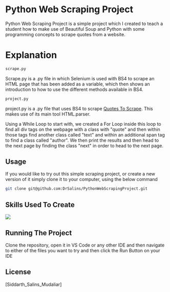 # Python Web Scraping Project

Python Web Scraping Project is a simple project which I created to teach a student how to make use of Beautiful Soup and Python with some programming concepts to scrape quotes from a website.

# Explanation
```bash 
scrape.py
```
Scrape.py is a .py file in which Selenium is used with BS4 to scrape an HTML page that has been added as a variable, which then shows an introduction to how to use the different methods available in BS4. 
```bash 
project.py
```
project.py is a .py file that uses BS4 to scrape [Quotes To Scrape](http://quotes.toscrape.com/). This makes use of its main tool HTML.parser. 

Using a While Loop to start with, we created a For Loop inside this loop to find all div tags on the webpage with a class with "quote" and then within those tags find another class called "text" and within an additional span tag to find a class called "author".
We then print the results and then head to the next page by finding the class "next" in order to head to the next page.

## Usage

If you would like to try out this simple scraping project, or create a new version of it simply clone it to your computer, using the below command

```bash
git clone git@github.com:DrSalins/PythonWebScrapingProject.git
```


## Skills Used To Create

<p align="left">
  <a href="https://skillicons.dev">
    <img src="https://skillicons.dev/icons?i=py,selenium" />
  </a>
</p>

## Running The Project

Clone the repository, 
open it in VS Code or any other IDE and then 
navigate to either of the files you want to 
try and then click the Run Button on your IDE

## License

[Siddarth_Salins_Mudaliar]
